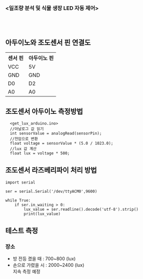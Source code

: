 ### <일조량 분석 및 식물 생장 LED 자동 제어>
<br>
<br>

## 아두이노와 조도센서 핀 연결도
<table>
 <tr>
   <th>센서 핀</th>
   <th>아두이노 핀</th>
 </tr>
 <tr>
   <td>VCC</td>
   <td>5V</td>
 </tr>
 <tr>
   <td>GND</td>
   <td>GND</td>
 </tr>
 <tr>
   <td>D0</td>
   <td>D2</td>
 </tr>
 <tr>
   <td>A0</td>
   <td>A0</td>
 </tr>
</table>


## 조도센서 아두이노 측정방법 
```
  <get_lux_arduino.ino>
  //아날로그 값 읽기
  int sensorValue = analogRead(sensorPin);
  //전압으로 변환
  float voltage = sensorValue * (5.0 / 1023.0);
  //lux 값 계산
  float lux = voltage * 500;
```

## 조도센서 라즈베리파이 처리 방법
```
import serial

ser = serial.Serial('/dev/ttyACM0',9600)

while True:
    if ser.in_waiting > 0:
        lux_value = ser.readline().decode('utf-8').strip()
        print(lux_value)
```

## 테스트 측정
 ### 장소
- 방 전등 켰을 때 : 700~800 (lux)
- 손으로 가렸을 시 : 2000~2400 (lux)<br/>
지속 측정 예정

